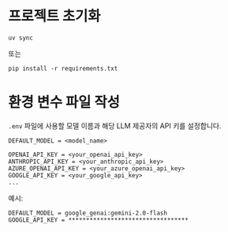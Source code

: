 # 프로젝트 초기화

```pwsh
uv sync
```
또는
```pwsh
pip install -r requirements.txt
```

# 환경 변수 파일 작성

`.env` 파일에 사용할 모델 이름과 해당 LLM 제공자의 API 키를 설정합니다.
```
DEFAULT_MODEL = <model_name>

OPENAI_API_KEY = <your_openai_api_key>
ANTHROPIC_API_KEY = <your_anthropic_api_key>
AZURE_OPENAI_API_KEY = <your_azure_openai_api_key>
GOOGLE_API_KEY = <your_google_api_key>
...
```

예시:
```
DEFAULT_MODEL = google_genai:gemini-2.0-flash
GOOGLE_API_KEY = **********************************
```

